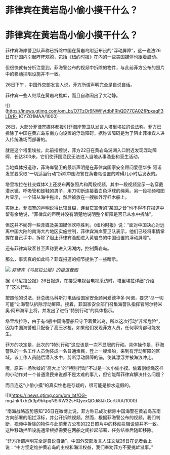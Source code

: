 # 菲律宾在黄岩岛小偷小摸干什么？

# 菲律宾在黄岩岛小偷小摸干什么？

菲律宾海岸警卫队声称已拆除中国在黄岩岛附近布设的“浮动屏障”，这一说法26日在菲国内引起阵阵欢腾，包括《纽约时报》在内的一些美国媒体也跟着鼓动。

但很快就有分析注意到，菲海警公布的视频中拆除的物件，与此前菲方公布的照片中的移动拦阻设施并不一致。

26日下午，中国外交部发言人说，菲方所谓声明完全是自说自话。

菲律宾一些人继续在黄岩岛挑衅，而且自称闹出了大动静。

![](https://inews.gtimg.com/om_bt/O7TzOr9NWFytdbFRhQD77CA0ZfPpxaqF3LDrR-
ICYZO1MAA/1000)

26日，大部分菲律宾媒体都援引菲海岸警卫队发言人塔里埃拉的说法称，菲方已拆除了中国在黄岩岛东南方向设置的浮动障碍，据称该障碍是为了阻止菲律宾人进入传统渔场而部署的。

就是这个塔里埃拉，此前指控说，菲方22日在黄岩岛潟湖入口附近发现浮动障碍，长达300米，它们使菲国渔民无法进入当地从事渔业和营生活动。

当地媒体报道称，菲海岸警卫的最新声明是在菲律宾国家安全顾问爱德华多·阿诺发誓要采取“一切适当行动”拆除中国海警在黄岩岛设置的障碍几小时后发表的。

塔里埃拉在社交媒体X上还发布两张照片和两段视频，其中一段视频显示一名穿戴潜水镜、呼吸管和蛙鞋的男子，用刀切断连接着白色浮球的绳索。另一段视频和图片显示，一个锚从海中拖出，然后被放在一艘舷外浮杆木船上。

实际上，菲海警的声明说得比较含糊，连替它宣传的“某国之音”也不得不在报道中留有余地说，“菲律宾的声明并没有清楚地说明整个屏障是否已从水中拆除”。

但这并不妨碍一些菲媒及美国媒体欢呼胜利。《纽约时报》说：“面对中国决心对远离中国大陆的南海大片地区实施控制，菲律宾海岸警卫队表示，他们已经将事情掌握在自己手中，拆除了阻止菲律宾渔船进入黄岩岛的中国设置的浮动屏障”。

还有菲律宾政客甚至声称要进入潟湖内，控制黄岩岛。

那么，事实真的如此吗？菲媒报道的细节提供了一些暗示。

![](https://inews.gtimg.com/om_bt/OzQ2sriqszW8K9I2rQcTCUE5OY8o0Gj4lBfkfjb6XRl4kAA/1000)
_菲律宾《马尼拉公报》的报道截图_

据《马尼拉公报》26日报道，在接受电视台电视采访时，塔里埃拉详细“介绍了”这次行动。

按照他的说法，菲总统马科斯打电话给国家安全顾问爱德华多·阿诺，要求“尽一切可能”让海警队拆除浮动屏障。接着，菲国家安全部门召集海警队指挥官阿尔特米奥·阿布海军上将，并发出了进行“特别行动”的具体指示。

塔里埃拉称，由于有4艘中国海警船只守卫着黄岩岛，所以这次行动“非常危险”，因为中国海警船只配备了高压水枪，如果他们发现菲方人员，任何事情都可能发生。

菲方的决定是，此次的“特别行动”这应该是一次不显眼的行动。具体操作是，菲海警队的一名工作人员伪装成一名普通渔民，登上一艘渔船，来到有浮动屏障的区域。该工作人员随后潜入水中，剪断浮动屏障的锚，使其漂浮并被海浪冲走。

哦，原来一场吹嘘的“高大上”的“特别行动”不过是一次小偷小摸。偷着割缆绳这样的小动作对一个普通渔民来说都不是太难的事儿，但它能帮菲律宾解决什么问题？

而且连这“小偷小摸”的真实性也是存疑的，很可能是掺水造假的。

![](https://inews.gtimg.com/om_bt/OG-
mqJnkRxhZk3p9bkpqNSiRW32sHQyexQGdi8lJkGcrUAA/1000)

“南海战略态势感知”26日在微博上说，菲方称已成功拆除中国海警在黄岩岛东南方向部署的阻拦浮标，并公开拆除视频。然而，根据菲海警公布的视频，我们判断，视频中拆除的物件与此前菲方公布的22日照片中的移动拦阻设施并不一致。这种移动拦阻设施通常根据需要在两船之间拉起部署，任务结束后随即移除。

“菲方所谓声明完全是自说自话”，中国外交部发言人汪文斌26日在记者会上说：“中方坚定维护黄岩岛的主权和海洋权益，我们奉劝菲方不要挑衅滋事。”

